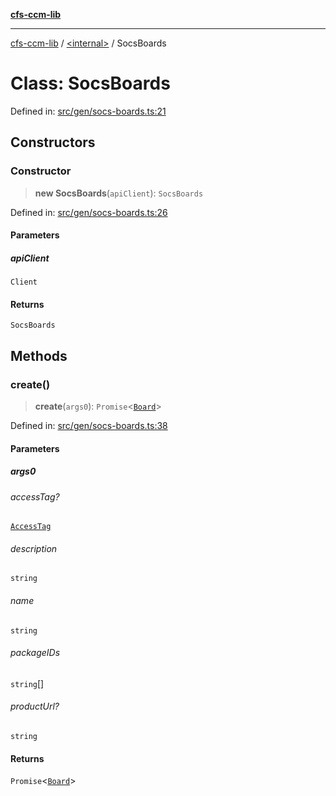 [**cfs-ccm-lib**](../../README.md)

***

[cfs-ccm-lib](../../README.md) / [\<internal\>](../README.md) / SocsBoards

# Class: SocsBoards

Defined in: [src/gen/socs-boards.ts:21](#)

## Constructors

### Constructor

> **new SocsBoards**(`apiClient`): `SocsBoards`

Defined in: [src/gen/socs-boards.ts:26](#)

#### Parameters

##### apiClient

`Client`

#### Returns

`SocsBoards`

## Methods

### create()

> **create**(`args0`): `Promise`\<[`Board`](../../type-aliases/Board.md)\>

Defined in: [src/gen/socs-boards.ts:38](#)

#### Parameters

##### args0

###### accessTag?

[`AccessTag`](../../type-aliases/AccessTag.md)

###### description

`string`

###### name

`string`

###### packageIDs

`string`[]

###### productUrl?

`string`

#### Returns

`Promise`\<[`Board`](../../type-aliases/Board.md)\>

